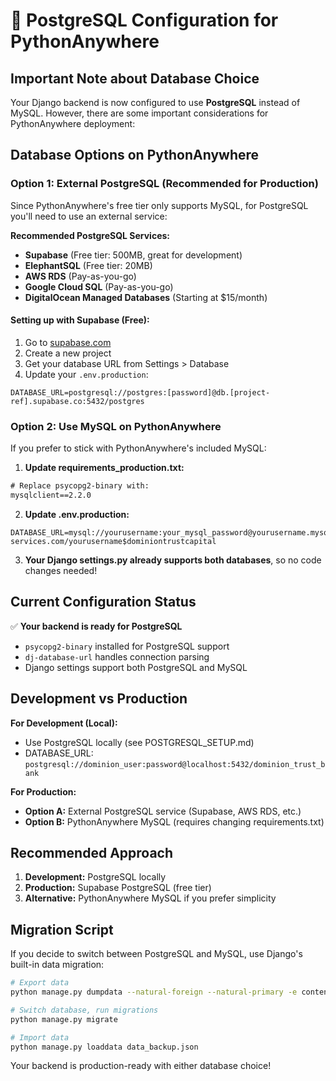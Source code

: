 # 🐘 PostgreSQL Configuration for PythonAnywhere

## Important Note about Database Choice

Your Django backend is now configured to use **PostgreSQL** instead of MySQL. However, there are some important considerations for PythonAnywhere deployment:

## Database Options on PythonAnywhere

### Option 1: External PostgreSQL (Recommended for Production)
Since PythonAnywhere's free tier only supports MySQL, for PostgreSQL you'll need to use an external service:

**Recommended PostgreSQL Services:**
- **Supabase** (Free tier: 500MB, great for development)
- **ElephantSQL** (Free tier: 20MB)
- **AWS RDS** (Pay-as-you-go)
- **Google Cloud SQL** (Pay-as-you-go)
- **DigitalOcean Managed Databases** (Starting at $15/month)

#### Setting up with Supabase (Free):
1. Go to [supabase.com](https://supabase.com)
2. Create a new project
3. Get your database URL from Settings > Database
4. Update your `.env.production`:
```env
DATABASE_URL=postgresql://postgres:[password]@db.[project-ref].supabase.co:5432/postgres
```

### Option 2: Use MySQL on PythonAnywhere
If you prefer to stick with PythonAnywhere's included MySQL:

1. **Update requirements_production.txt:**
```txt
# Replace psycopg2-binary with:
mysqlclient==2.2.0
```

2. **Update .env.production:**
```env
DATABASE_URL=mysql://yourusername:your_mysql_password@yourusername.mysql.pythonanywhere-services.com/yourusername$dominiontrustcapital
```

3. **Your Django settings.py already supports both databases**, so no code changes needed!

## Current Configuration Status

✅ **Your backend is ready for PostgreSQL**
- `psycopg2-binary` installed for PostgreSQL support
- `dj-database-url` handles connection parsing
- Django settings support both PostgreSQL and MySQL

## Development vs Production

**For Development (Local):**
- Use PostgreSQL locally (see POSTGRESQL_SETUP.md)
- DATABASE_URL: `postgresql://dominion_user:password@localhost:5432/dominion_trust_bank`

**For Production:**
- **Option A:** External PostgreSQL service (Supabase, AWS RDS, etc.)
- **Option B:** PythonAnywhere MySQL (requires changing requirements.txt)

## Recommended Approach

1. **Development:** PostgreSQL locally
2. **Production:** Supabase PostgreSQL (free tier)
3. **Alternative:** PythonAnywhere MySQL if you prefer simplicity

## Migration Script

If you decide to switch between PostgreSQL and MySQL, use Django's built-in data migration:

```bash
# Export data
python manage.py dumpdata --natural-foreign --natural-primary -e contenttypes -e auth.Permission > data_backup.json

# Switch database, run migrations
python manage.py migrate

# Import data
python manage.py loaddata data_backup.json
```

Your backend is production-ready with either database choice!
